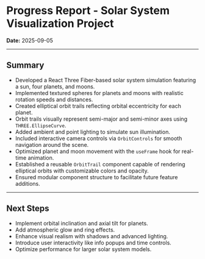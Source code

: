 # Progress Report - Solar System Visualization Project

**Date:** 2025-09-05

---

## Summary

- Developed a React Three Fiber-based solar system simulation featuring a sun, four planets, and moons.  
- Implemented textured spheres for planets and moons with realistic rotation speeds and distances.  
- Created elliptical orbit trails reflecting orbital eccentricity for each planet.  
- Orbit trails visually represent semi-major and semi-minor axes using `THREE.EllipseCurve`.  
- Added ambient and point lighting to simulate sun illumination.  
- Included interactive camera controls via `OrbitControls` for smooth navigation around the scene.  
- Optimized planet and moon movement with the `useFrame` hook for real-time animation.  
- Established a reusable `OrbitTrail` component capable of rendering elliptical orbits with customizable colors and opacity.  
- Ensured modular component structure to facilitate future feature additions.  

---

## Next Steps

- Implement orbital inclination and axial tilt for planets.  
- Add atmospheric glow and ring effects.  
- Enhance visual realism with shadows and advanced lighting.  
- Introduce user interactivity like info popups and time controls.  
- Optimize performance for larger solar system models.  
